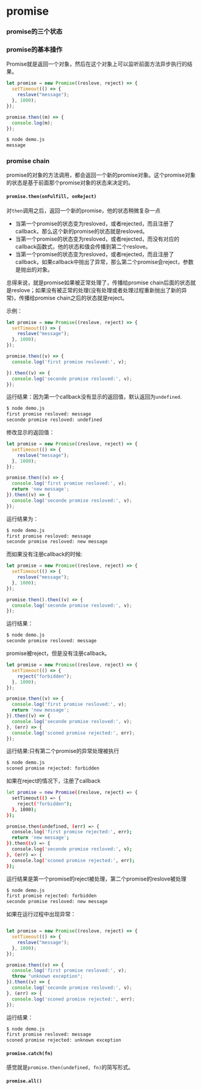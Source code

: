 # promise

### promise的三个状态

### promise的基本操作
Promise就是返回一个对象，然后在这个对象上可以监听前面方法异步执行的结果。
```js
let promise = new Promise((reslove, reject) => {
  setTimeout(() => {
    reslove("message");
  }, 1000);
});

promise.then((m) => {
  console.log(m);
});
```

```bash
$ node demo.js
message
```

### promise chain
promise的对象的方法调用，都会返回一个新的promise对象。这个promise对象的状态是基于前面那个promise对象的状态来决定的。

#### `promise.then(onFulfill, onReject)`
对`then`调用之后，返回一个新的promise，他的状态稍微复杂一点
- 当第一个promise的状态变为resloved，或者rejected，而且注册了callback，那么这个新的promise的状态就是resloved。
- 当第一个promise的状态变为resloved，或者rejected，而没有对应的callback函数式，他的状态和值会传播到第二个reslove。
- 当第一个promise的状态变为resloved，或者rejected，而且注册了callback，如果callback中抛出了异常，那么第二个promise会reject，参数是抛出的对象。

总得来说，就是promise如果被正常处理了，传播给promise chain后面的状态就是reslove；如果没有被正常的处理(没有处理或者处理过程重新抛出了新的异常)，传播给promise chain之后的状态就是reject。

示例：
```js
let promise = new Promise((reslove, reject) => {
  setTimeout(() => {
    reslove("message");
  }, 1000);
});

promise.then((v) => {
  console.log('first promise resloved:', v);

}).then((v) => {
  console.log('seconde promise resloved:', v);
});
```

运行结果：因为第一个callback没有显示的返回值，默认返回为`undefined`.
```bash
$ node demo.js
first promise resloved: message
seconde promise resloved: undefined
```

修改显示的返回值：
```js
let promise = new Promise((reslove, reject) => {
  setTimeout(() => {
    reslove("message");
  }, 1000);
});

promise.then((v) => {
  console.log('first promise resloved:', v);
  return 'new message';
}).then((v) => {
  console.log('seconde promise resloved:', v);
});

```

运行结果为：
```bash
$ node demo.js
first promise resloved: message
seconde promise resloved: new message
```

而如果没有注册callback的时候:
```js
let promise = new Promise((reslove, reject) => {
  setTimeout(() => {
    reslove("message");
  }, 1000);
});

promise.then().then((v) => {
  console.log('seconde promise resloved:', v);
});
```
运行结果：
```bash
$ node demo.js
seconde promise resloved: message
```

promise被reject，但是没有注册callback。
```js
let promise = new Promise((reslove, reject) => {
  setTimeout(() => {
    reject("forbidden");
  }, 1000);
});

promise.then((v) => {
  console.log('first promise resloved:', v);
  return 'new message';
}).then((v) => {
  console.log('seconde promise resloved:', v);
}, (err) => {
  console.log('sconed promise rejected:', err);
});
```
运行结果:只有第二个promise的异常处理被执行
```bash
$ node demo.js
sconed promise rejected: forbidden
```
如果在reject的情况下，注册了callback
```bash
let promise = new Promise((reslove, reject) => {
  setTimeout(() => {
    reject("forbidden");
  }, 1000);
});

promise.then(undefined, (err) => {
  console.log('first promise rejected:', err);
  return 'new message';
}).then((v) => {
  console.log('seconde promise resloved:', v);
}, (err) => {
  console.log('sconed promise rejected:', err);
});
```

运行结果是第一个promise的reject被处理，第二个promise的reslove被处理
```bash
$ node demo.js
first promise rejected: forbidden
seconde promise resloved: new message
```

如果在运行过程中出现异常：
```js

let promise = new Promise((reslove, reject) => {
  setTimeout(() => {
    reslove("message");
  }, 1000);
});

promise.then((v) => {
  console.log('first promise resloved:', v);
  throw "unknown exception";
}).then((v) => {
  console.log('seconde promise resloved:', v);
}, (err) => {
  console.log('sconed promise rejected:', err);
});
```
运行结果：
```bash
$ node demo.js
first promise resloved: message
sconed promise rejected: unknown exception
```
#### `promise.catch(fn)`
感觉就是`promise.then(undefined, fn)`的简写形式。
#### `promise.all()`
